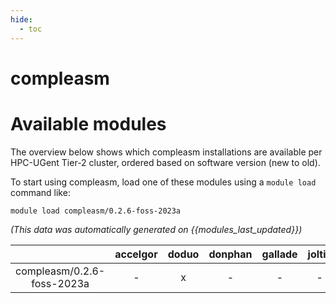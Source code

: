 ```yaml
---
hide:
  - toc
---
```


compleasm
=========

# Available modules


The overview below shows which compleasm installations are available per HPC-UGent Tier-2 cluster, ordered based on software version (new to old).

To start using compleasm, load one of these modules using a `module load` command like:

```shell
module load compleasm/0.2.6-foss-2023a
```

*(This data was automatically generated on {{modules_last_updated}})*  

| |accelgor|doduo|donphan|gallade|joltik|shinx|
| :---: | :---: | :---: | :---: | :---: | :---: | :---: |
|compleasm/0.2.6-foss-2023a|-|x|-|-|-|-|
